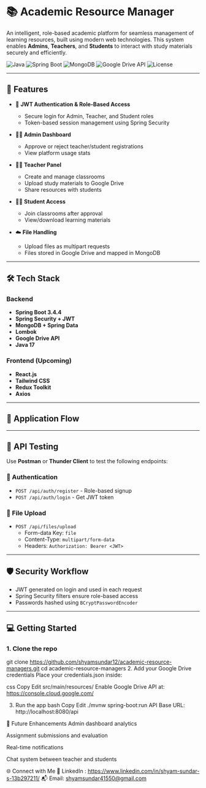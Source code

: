 # 📚 Academic Resource Manager

An intelligent, role-based academic platform for seamless management of learning resources, built using modern web technologies. This system enables **Admins**, **Teachers**, and **Students** to interact with study materials securely and efficiently.

![Java](https://img.shields.io/badge/Java-17-blue.svg)
![Spring Boot](https://img.shields.io/badge/Spring--Boot-3.4.4-brightgreen.svg)
![MongoDB](https://img.shields.io/badge/Database-MongoDB-green.svg)
![Google Drive API](https://img.shields.io/badge/API-Google%20Drive-yellow.svg)
![License](https://img.shields.io/github/license/yourusername/academic-resource-manager)

---

## 🚀 Features

- 🔐 **JWT Authentication & Role-Based Access**
  - Secure login for Admin, Teacher, and Student roles
  - Token-based session management using Spring Security

- 🧑‍💼 **Admin Dashboard**
  - Approve or reject teacher/student registrations
  - View platform usage stats

- 🧑‍🏫 **Teacher Panel**
  - Create and manage classrooms
  - Upload study materials to Google Drive
  - Share resources with students

- 👨‍🎓 **Student Access**
  - Join classrooms after approval
  - View/download learning materials

- ☁️ **File Handling**
  - Upload files as multipart requests
  - Files stored in Google Drive and mapped in MongoDB

---

## 🛠️ Tech Stack

### Backend
- **Spring Boot 3.4.4**
- **Spring Security + JWT**
- **MongoDB + Spring Data**
- **Lombok**
- **Google Drive API**
- **Java 17**

### Frontend (Upcoming)
- **React.js**
- **Tailwind CSS**
- **Redux Toolkit**
- **Axios**

---

## 🔄 Application Flow




---

## 🧪 API Testing

Use **Postman** or **Thunder Client** to test the following endpoints:

### 🔑 Authentication
- `POST /api/auth/register` - Role-based signup
- `POST /api/auth/login` - Get JWT token

### 📁 File Upload
- `POST /api/files/upload`  
  - Form-data Key: `file`  
  - Content-Type: `multipart/form-data`  
  - Headers: `Authorization: Bearer <JWT>`

---

## 🛡️ Security Workflow

- JWT generated on login and used in each request
- Spring Security filters ensure role-based access
- Passwords hashed using `BCryptPasswordEncoder`

---

## 💻 Getting Started

### 1. Clone the repo

git clone https://github.com/shyamsundar12/academic-resource-managers.git
cd academic-resource-managers
2. Add your Google Drive credentials
Place your credentials.json inside:

css
Copy
Edit
src/main/resources/
Enable Google Drive API at: https://console.cloud.google.com/

3. Run the app
bash
Copy
Edit
./mvnw spring-boot:run
API Base URL: http://localhost:8080/api

🌟 Future Enhancements
Admin dashboard analytics

Assignment submissions and evaluation

Real-time notifications

Chat system between teacher and students

🌐 Connect with Me
💼 LinkedIn : https://www.linkedin.com/in/shyam-sundar-s-13b297211/
📬 Email: shyamsundar41550@gmail.com
